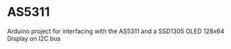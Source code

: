 # AS5311
Arduino project for interfacing with the AS5311 and a SSD1305 OLED 128x64 Display on I2C bus

